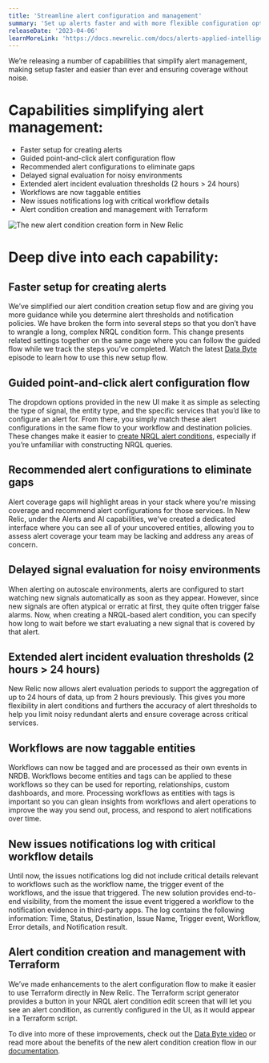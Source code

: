 ```yaml
---
title: 'Streamline alert configuration and management'
summary: 'Set up alerts faster and with more flexible configuration options.'
releaseDate: '2023-04-06'
learnMoreLink: 'https://docs.newrelic.com/docs/alerts-applied-intelligence/new-relic-alerts/alert-conditions/create-nrql-alert-conditions/'
---
```


We’re releasing a number of capabilities that simplify alert management, making setup faster and easier than ever and ensuring coverage without noise.

# Capabilities simplifying alert management:

- Faster setup for creating alerts
- Guided point-and-click alert configuration flow
- Recommended alert configurations to eliminate gaps
- Delayed signal evaluation for noisy environments
- Extended alert incident evaluation thresholds (2 hours > 24 hours)
- Workflows are now taggable entities
- New issues notifications log with critical workflow details
- Alert condition creation and management with Terraform

![The new alert condition creation form in New Relic](/images/alert_condition_form_screenshot.webp 'A screenshot of the New Relic alert condition creation form.')

# Deep dive into each capability:

## Faster setup for creating alerts

We’ve simplified our alert condition creation setup flow and are giving you more guidance while you determine alert thresholds and notification policies. We have broken the form into several steps so that you don’t have to wrangle a long, complex NRQL condition form. This change presents related settings together on the same page where you can follow the guided flow while we track the steps you’ve completed. Watch the latest [Data Byte](https://youtu.be/xUfyeZymvBU) episode to learn how to use this new setup flow.

## Guided point-and-click alert configuration flow

The dropdown options provided in the new UI make it as simple as selecting the type of signal, the entity type, and the specific services that you’d like to configure an alert for. From there, you simply match these alert configurations in the same flow to your workflow and destination policies. These changes make it easier to [create NRQL alert conditions](https://docs.newrelic.com/docs/alerts-applied-intelligence/new-relic-alerts/alert-conditions/create-nrql-alert-conditions/), especially if you’re unfamiliar with constructing NRQL queries.

## Recommended alert configurations to eliminate gaps

Alert coverage gaps will highlight areas in your stack where you're missing coverage and recommend alert configurations for those services. In New Relic, under the Alerts and AI capabilities, we've created a dedicated interface where you can see all of your uncovered entities, allowing you to assess alert coverage your team may be lacking and address any areas of concern.

## Delayed signal evaluation for noisy environments

When alerting on autoscale environments, alerts are configured to start watching new signals automatically as soon as they appear. However, since new signals are often atypical or erratic at first, they quite often trigger false alarms. Now, when creating a NRQL-based alert condition, you can specify how long to wait before we start evaluating a new signal that is covered by that alert.

## Extended alert incident evaluation thresholds (2 hours > 24 hours)

New Relic now allows alert evaluation periods to support the aggregation of up to 24 hours of data, up from 2 hours previously. This gives you more flexibility in alert conditions and furthers the accuracy of alert thresholds to help you limit noisy redundant alerts and ensure coverage across critical services.

## Workflows are now taggable entities

Workflows can now be tagged and are processed as their own events in NRDB. Workflows become entities and tags can be applied to these workflows so they can be used for reporting, relationships, custom dashboards, and more. Processing workflows as entities with tags is important so you can glean insights from workflows and alert operations to improve the way you send out, process, and respond to alert notifications over time.

## New issues notifications log with critical workflow details

Until now, the issues notifications log did not include critical details relevant to workflows such as the workflow name, the trigger event of the workflows, and the issue that triggered. The new solution provides end-to-end visibility, from the moment the issue event triggered a workflow to the notification evidence in third-party apps. The log contains the following information: Time, Status, Destination, Issue Name, Trigger event, Workflow, Error details, and Notification result.

## Alert condition creation and management with Terraform

We’ve made enhancements to the alert configuration flow to make it easier to use Terraform directly in New Relic. The Terraform script generator provides a button in your NRQL alert condition edit screen that will let you see an alert condition, as currently configured in the UI, as it would appear in a Terraform script.

To dive into more of these improvements, check out the [Data Byte video](https://youtu.be/xUfyeZymvBU) or read more about the benefits of the new alert condition creation flow in our [documentation](https://docs.newrelic.com/docs/alerts-applied-intelligence/new-relic-alerts/alert-conditions/create-nrql-alert-conditions/).
